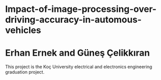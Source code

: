 # Impact-of-image-processing-over-driving-accuracy-in-automous-vehicles

# Erhan Ernek and Güneş Çelikkıran

This project is the Koç University electrical and electronics engineering graduation project.

